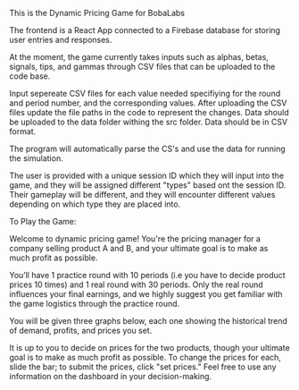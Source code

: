 This is the Dynamic Pricing Game for BobaLabs

The frontend is a React App connected to a Firebase database for storing user entries and responses.

At the moment, the game currently takes inputs such as alphas, betas, signals, tips, and gammas through CSV files that can be uploaded to the code base.

Input sepereate CSV files for each value needed specifiying for the round and period number, and the corresponding values. After uploading the CSV files update the file paths in the code to represent the changes. Data should be uploaded to the data folder withing the src folder. Data should be in CSV format.

The program will automatically parse the CS's and use the data for running the simulation.

The user is provided with a unique session ID which they will input into the game, and they will be assigned different "types" based ont the session ID. Their gameplay will be different, and they will encounter different values depending on which type they are placed into.



To Play the Game:

Welcome to dynamic pricing game! You're the pricing manager for a company selling product A and B, and your ultimate goal is to make as much profit as possible.

You’ll have 1 practice round with 10 periods (i.e you have to decide product prices 10 times) and 1 real round with 30 periods. Only the real round influences your final earnings, and we highly suggest you get familiar with the game logistics through the practice round.

You will be given three graphs below, each one showing the historical trend of demand, profits, and prices you set. 

It is up to you to decide on prices for the two products, though your ultimate goal is to make as much profit as possible. To change the prices for each, slide the bar; to submit the prices, click "set prices." Feel free to use any information on the dashboard in your decision-making.
